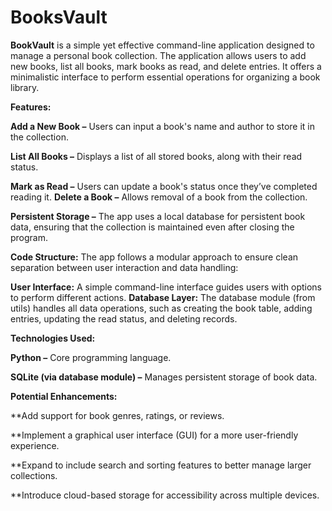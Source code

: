 # BooksVault


**BookVault** is a simple yet effective command-line application designed to manage a personal book collection. The application allows users to add new books, list all books, mark books as read, and delete entries. It offers a minimalistic interface to perform essential operations for organizing a book library.

**Features:**

**Add a New Book –** Users can input a book's name and author to store it in the collection.

**List All Books –** Displays a list of all stored books, along with their read status.

**Mark as Read –** Users can update a book's status once they’ve completed reading it.
**Delete a Book –** Allows removal of a book from the collection.

**Persistent Storage –** The app uses a local database for persistent book data, ensuring that the collection is maintained even after closing the program.

**Code Structure:** The app follows a modular approach to ensure clean separation between user interaction and data handling:

**User Interface:** A simple command-line interface guides users with options to perform different actions.
**Database Layer:** The database module (from utils) handles all data operations, such as creating the book table, adding entries, updating the read status, and deleting records.

**Technologies Used:**

__Python –__ Core programming language.

__SQLite (via database module) –__ Manages persistent storage of book data.

**Potential Enhancements:**

**Add support for book genres, ratings, or reviews.

**Implement a graphical user interface (GUI) for a more user-friendly experience.

**Expand to include search and sorting features to better manage larger collections.

**Introduce cloud-based storage for accessibility across multiple devices.
